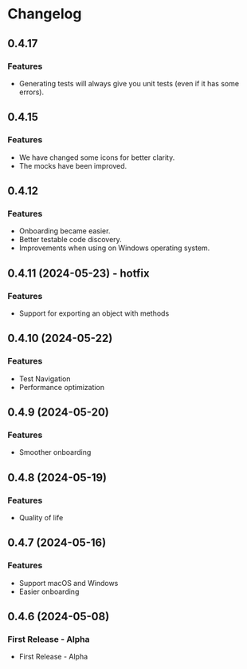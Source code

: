# Changelog

## 0.4.17

### Features

* Generating tests will always give you unit tests (even if it has some errors).

## 0.4.15

### Features

* We have changed some icons for better clarity.
* The mocks have been improved.

## 0.4.12

### Features

* Onboarding became easier.
* Better testable code discovery.
* Improvements when using on Windows operating system.

## 0.4.11 (2024-05-23) - hotfix

### Features

* Support for exporting an object with methods

## 0.4.10 (2024-05-22)

### Features

* Test Navigation
* Performance optimization

## 0.4.9 (2024-05-20)

### Features

* Smoother onboarding


## 0.4.8 (2024-05-19)

### Features

* Quality of life


## 0.4.7 (2024-05-16)

### Features

* Support macOS and Windows
* Easier onboarding


## 0.4.6 (2024-05-08)

### First Release - Alpha

* First Release - Alpha
